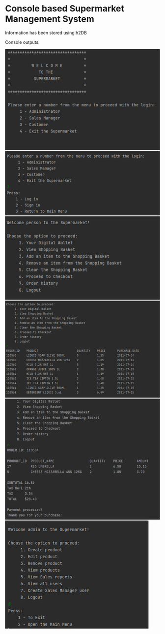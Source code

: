 # Console based Supermarket Management System

Information has been stored using h2DB

Console outputs:

<img src="images/welcomeView.PNG">
<img src="images/customerOptions.PNG">
<img src="images/customerView.PNG">
<img src="images/customerOrderHistory.PNG">
<img src="images/checkoutView.PNG">
<img src="images/adminView.PNG">
